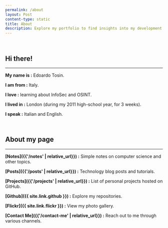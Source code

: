 ```yaml
---
permalink: /about
layout: Post
content-type: static
title: About
description: Explore my portfolio to find insights into my development journey, read my latest blog posts, view my projects on GitHub, browse through my photography on Flickr, and reach out for any collaborations or inquiries.
---
```


<br>

## Hi there!

---

**My name is :** Edoardo Tosin.

**I am from :** Italy.

**I love :** learning about InfoSec and OSINT.

**I lived in :** London (during my 2011 high-school year, for 3 weeks).

**I speak :** Italian and English.

<br>

## About my page

---

**[Notes]({{'/notes' | relative_url}}) :** Simple notes on computer science and other topics.

**[Posts]({{'/posts' | relative_url}}) :** Technology blog posts and tutorials.

**[Projects]({{'/projects' | relative_url}}) :** List of personal projects hosted on GitHub.

**[Github]({{ site.link.github }}) :**
Explore my repositories.

**[Flickr]({{ site.link.flickr }}) :**
View my photo gallery.

**[Contact Me]({{'/contact-me' | relative_url}}) :** Reach out to me through various channels.

<br>